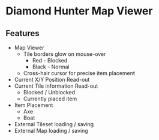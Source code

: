 # Diamond Hunter Map Viewer

## Features

* Map Viewer
    * Tile borders glow on mouse-over
        * Red - Blocked
        * Black - Normal
    * Cross-hair cursor for precise item placement
* Current X/Y Position Read-out
* Current Tile information Read-out
    * Blocked / Unblocked
    * Currently placed item
* Item Placement
    * Axe
    * Boat
* External Tileset loading / saving
* External Map loading / saving